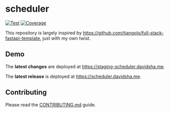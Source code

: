 # scheduler

<a href="https://github.com/d4vidsha/scheduler/actions?query=workflow%3ATest" target="_blank"><img src="https://github.com/d4vidsha/scheduler/workflows/Test/badge.svg" alt="Test"></a>
<a href="https://coverage-badge.samuelcolvin.workers.dev/redirect/d4vidsha/scheduler" target="_blank"><img src="https://coverage-badge.samuelcolvin.workers.dev/d4vidsha/scheduler.svg" alt="Coverage"></a>

This repository is largely inspired by <https://github.com/tiangolo/full-stack-fastapi-template>, just with my own twist.

## Demo

The **latest changes** are deployed at <https://staging-scheduler.davidsha.me>.

The **latest release** is deployed at <https://scheduler.davidsha.me>.

## Contributing

Please read the [CONTRIBUTING.md](CONTRIBUTING.md) guide.

